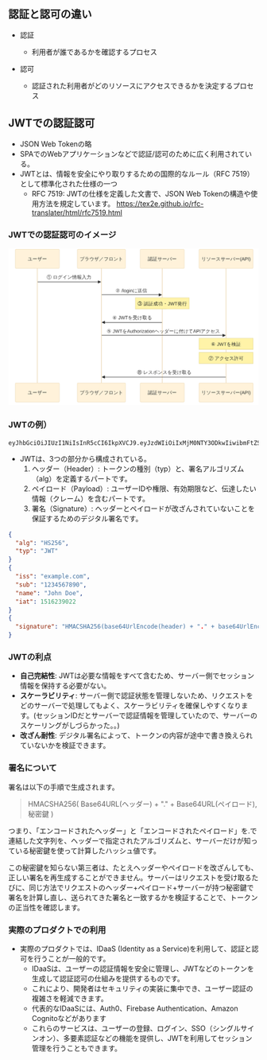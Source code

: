 ## 認証と認可の違い
- 認証
  - 利用者が誰であるかを確認するプロセス

- 認可
  - 認証された利用者がどのリソースにアクセスできるかを決定するプロセス

## JWTでの認証認可
- JSON Web Tokenの略
- SPAでのWebアプリケーションなどで認証/認可のために広く利用されている。
- JWTとは、情報を安全にやり取りするための国際的なルール（RFC 7519）として標準化された仕様の一つ
  - RFC 7519: JWTの仕様を定義した文書で、JSON Web Tokenの構造や使用方法を規定しています。
  https://tex2e.github.io/rfc-translater/html/rfc7519.html

### JWTでの認証認可のイメージ
![alt text](image.png)


### JWTの例）
```
eyJhbGciOiJIUzI1NiIsInR5cCI6IkpXVCJ9.eyJzdWIiOiIxMjM0NTY3ODkwIiwibmFtZSI6IkpvaG4gRG9lIiwiaWF0IjoxNTE2MjM5MDIyfQ.SflKxwRJSMeKKF2QT4fwpMeJf36POk6yJV_adQssw5c
```
- JWTは、3つの部分から構成されている。
  1. ヘッダー（Header）: トークンの種別（typ）と、署名アルゴリズム（alg）を定義するパートです。
  2. ペイロード（Payload）: ユーザーIDや権限、有効期限など、伝達したい情報（クレーム）を含むパートです。
  3. 署名（Signature）: ヘッダーとペイロードが改ざんされていないことを保証するためのデジタル署名です。
```json
{
  "alg": "HS256",
  "typ": "JWT"
}
{
  "iss": "example.com",
  "sub": "1234567890",
  "name": "John Doe",
  "iat": 1516239022
}
{
  "signature": "HMACSHA256(base64UrlEncode(header) + "." + base64UrlEncode(payload), secret)"
}
```

### JWTの利点
- **自己完結性**: JWTは必要な情報をすべて含むため、サーバー側でセッション情報を保持する必要がない。
- **スケーラビリティ**: サーバー側で認証状態を管理しないため、リクエストをどのサーバーで処理してもよく、スケーラビリティを確保しやすくなります。(セッションIDだとサーバーで認証情報を管理していたので、サーバーのスケーリングがしづらかった。。)
- **改ざん耐性**: デジタル署名によって、トークンの内容が途中で書き換えられていないかを検証できます。

### 署名について
署名は以下の手順で生成されます。

> HMACSHA256( Base64URL(ヘッダー) + "." + Base64URL(ペイロード), 秘密鍵 )

つまり、「エンコードされたヘッダー」と「エンコードされたペイロード」を.で連結した文字列を、ヘッダーで指定されたアルゴリズムと、サーバーだけが知っている秘密鍵を使って計算したハッシュ値です。

この秘密鍵を知らない第三者は、たとえヘッダーやペイロードを改ざんしても、正しい署名を再生成することができません。サーバーはリクエストを受け取るたびに、同じ方法でリクエストのヘッダー+ペイロード+サーバーが持つ秘密鍵で署名を計算し直し、送られてきた署名と一致するかを検証することで、トークンの正当性を確認します。

### 実際のプロダクトでの利用
- 実際のプロダクトでは、IDaaS (Identity as a Service)を利用して、認証と認可を行うことが一般的です。
  - IDaaSは、ユーザーの認証情報を安全に管理し、JWTなどのトークンを生成して認証認可の仕組みを提供するものです。
  - これにより、開発者はセキュリティの実装に集中でき、ユーザー認証の複雑さを軽減できます。
  - 代表的なIDaaSには、Auth0、Firebase Authentication、Amazon Cognitoなどがあります
  - これらのサービスは、ユーザーの登録、ログイン、SSO（シングルサインオン）、多要素認証などの機能を提供し、JWTを利用してセッション管理を行うこともできます。

